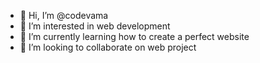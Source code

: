 - 👋 Hi, I’m @codevama
- 👀 I’m interested in web development
- 🌱 I’m currently learning how to create a perfect website
- 💞️ I’m looking to collaborate on web project

<!---
codevama/codevama is a ✨ special ✨ repository because its `README.md` (this file) appears on your GitHub profile.
You can click the Preview link to take a look at your changes.
--->
